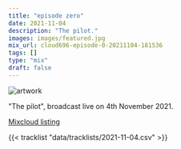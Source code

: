 ```yaml
---
title: "episode zero"
date: 2021-11-04
description: "The pilot."
images: images/featured.jpg
mix_url: cloud696-episode-0-20211104-181536
tags: []
type: "mix"
draft: false
---
```


![artwork](images/featured.jpg)

"The pilot", broadcast live on 4th November 2021.

[Mixcloud listing](https://www.mixcloud.com/cloud696/cloud696-episode-0-20211104-181536/)

{{< tracklist "data/tracklists/2021-11-04.csv" >}}
